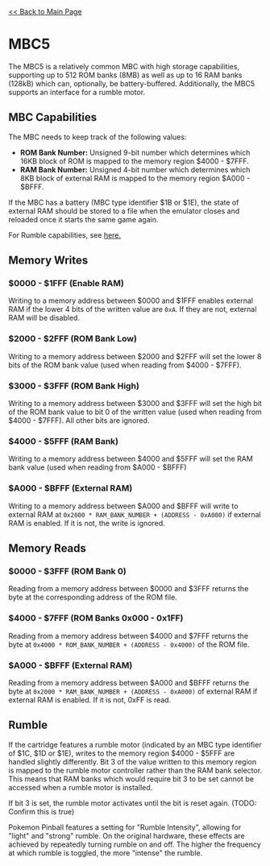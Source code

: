 [<< Back to Main Page](../../)

# MBC5

The MBC5 is a relatively common MBC with high storage capabilities, supporting up to 512 ROM banks (8MB) as well as up to 16 RAM banks (128kB) which can, optionally, be battery-buffered. Additionally, the MBC5 supports an interface for a rumble motor.

## MBC Capabilities

The MBC needs to keep track of the following values:

* **ROM Bank Number:** Unsigned 9-bit number which determines which 16KB block of ROM is mapped to the memory region $4000 - $7FFF.
* **RAM Bank Number:** Unsigned 4-bit number which determines which 8KB block of external RAM is mapped to the memory region $A000 - $BFFF.

If the MBC has a battery (MBC type identifier $1B or $1E), the state of external RAM should be stored to a file when the emulator closes and reloaded once it starts the same game again.

For Rumble capabilities, see [here.](#rumble)

## Memory Writes

### $0000 - $1FFF (Enable RAM)

Writing to a memory address between $0000 and $1FFF enables external RAM if the lower 4 bits of the written value are `0xA`. If they are not, external RAM will be disabled.

### $2000 - $2FFF (ROM Bank Low)

Writing to a memory address between $2000 and $2FFF will set the lower 8 bits of the ROM bank value (used when reading from $4000 - $7FFF).

### $3000 - $3FFF (ROM Bank High)

Writing to a memory address between $3000 and $3FFF will set the high bit of the ROM bank value to bit 0 of the written value (used when reading from $4000 - $7FFF). All other bits are ignored.

### $4000 - $5FFF (RAM Bank)

Writing to a memory address between $4000 and $5FFF will set the RAM bank value (used when reading from $A000 - $BFFF)

### $A000 - $BFFF (External RAM)

Writing to a memory address between $A000 and $BFFF will write to external RAM at `0x2000 * RAM_BANK_NUMBER + (ADDRESS - 0xA000)` if external RAM is enabled. If it is not, the write is ignored.

## Memory Reads

### $0000 - $3FFF (ROM Bank 0)

Reading from a memory address between $0000 and $3FFF returns the byte at the corresponding address of the ROM file.

### $4000 - $7FFF (ROM Banks 0x000 - 0x1FF)

Reading from a memory address between $4000 and $7FFF returns the byte at `0x4000 * ROM_BANK_NUMBER + (ADDRESS - 0x4000)` of the ROM file.

### $A000 - $BFFF (External RAM)

Reading from a memory address between $A000 and $BFFF returns the byte at `0x2000 * RAM_BANK_NUMBER + (ADDRESS - 0xA000)` of external RAM if external RAM is enabled. If it is not, 0xFF is read.

## Rumble

If the cartridge features a rumble motor (indicated by an MBC type identifier of $1C, $1D or $1E), writes to the memory region $4000 - $5FFF are handled slightly differently. Bit 3 of the value written to this memory region is mapped to the rumble motor controller rather than the RAM bank selector. This means that RAM banks which would require bit 3 to be set cannot be accessed when a rumble motor is installed.

If bit 3 is set, the rumble motor activates until the bit is reset again. (TODO: Confirm this is true)

Pokemon Pinball features a setting for "Rumble Intensity", allowing for "light" and "strong" rumble. On the original hardware, these effects are achieved by repeatedly turning rumble on and off. The higher the frequency at which rumble is toggled, the more "intense" the rumble.